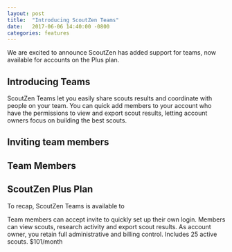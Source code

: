 ```yaml
---
layout: post
title:  "Introducing ScoutZen Teams"
date:   2017-06-06 14:40:00 -0800
categories: features
---
```


We are excited to announce ScoutZen has added support for teams, now available
for accounts on the Plus plan.

## Introducing Teams

ScoutZen Teams let you easily share scouts results and coordinate with people
on your team. You can quick add members to your account who have the permissions
to view and export scout results, letting account owners focus on building the
best scouts.


## Inviting team members



## Team Members


## ScoutZen Plus Plan


To recap, ScoutZen Teams is available to

Team members can accept invite to quickly set up their own login.
Members can view scouts, research activity and export scout results.
As account owner, you retain full administrative and billing control.
Includes 25 active scouts. $101/month
